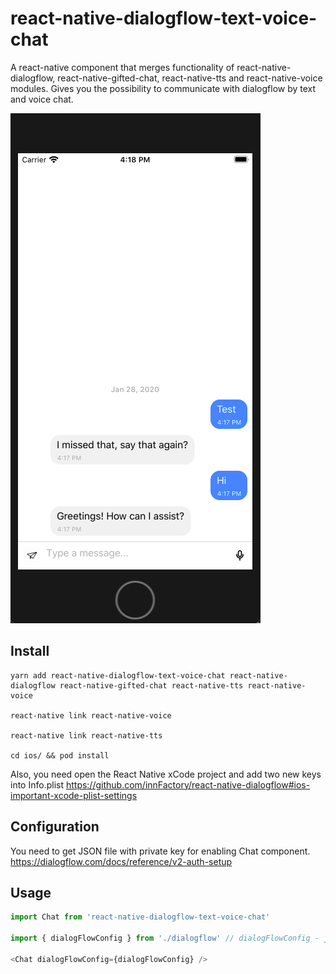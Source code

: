 # react-native-dialogflow-text-voice-chat

A react-native component that merges functionality of react-native-dialogflow, react-native-gifted-chat, react-native-tts and react-native-voice modules. Gives you the possibility to communicate with dialogflow by text and voice chat.

<img src="react-native-dialogflow-text-voice-chat.png" alt="Header Image"/>

## Install

```shell
yarn add react-native-dialogflow-text-voice-chat react-native-dialogflow react-native-gifted-chat react-native-tts react-native-voice

react-native link react-native-voice

react-native link react-native-tts

cd ios/ && pod install
```

Also, you need open the React Native xCode project and add two new keys into Info.plist https://github.com/innFactory/react-native-dialogflow#ios-important-xcode-plist-settings

## Configuration

You need to get JSON file with private key for enabling Chat component. https://dialogflow.com/docs/reference/v2-auth-setup

## Usage

```javascript
import Chat from 'react-native-dialogflow-text-voice-chat'

import { dialogFlowConfig } from './dialogflow' // dialogFlowConfig - js object created based on dialogflow JSON file created at Configuration step

<Chat dialogFlowConfig={dialogFlowConfig} />
```

